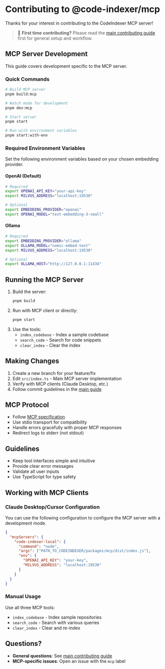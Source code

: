 # Contributing to @code-indexer/mcp

Thanks for your interest in contributing to the CodeIndexer MCP server!

> 📖 **First time contributing?** Please read the [main contributing guide](../../CONTRIBUTING.md) first for general setup and workflow.

## MCP Server Development

This guide covers development specific to the MCP server.

### Quick Commands
```bash
# Build MCP server
pnpm build:mcp

# Watch mode for development
pnpm dev:mcp

# Start server
pnpm start

# Run with environment variables
pnpm start:with-env
```

### Required Environment Variables
Set the following environment variables based on your chosen embedding provider.

#### OpenAI (Default)
```bash
# Required
export OPENAI_API_KEY="your-api-key"
export MILVUS_ADDRESS="localhost:19530"

# Optional
export EMBEDDING_PROVIDER="openai"
export OPENAI_MODEL="text-embedding-3-small"
```

#### Ollama
```bash
# Required
export EMBEDDING_PROVIDER="ollama"
export OLLAMA_MODEL="nomic-embed-text"
export MILVUS_ADDRESS="localhost:19530"

# Optional
export OLLAMA_HOST="http://127.0.0.1:11434"
```

## Running the MCP Server

1. Build the server:
   ```bash
   pnpm build
   ```
2. Run with MCP client or directly:
   ```bash
   pnpm start
   ```
3. Use the tools:
   - `index_codebase` - Index a sample codebase
   - `search_code` - Search for code snippets
   - `clear_index` - Clear the index

## Making Changes

1. Create a new branch for your feature/fix
2. Edit `src/index.ts` - Main MCP server implementation  
3. Verify with MCP clients (Claude Desktop, etc.)
4. Follow commit guidelines in the [main guide](../../CONTRIBUTING.md)

## MCP Protocol

- Follow [MCP specification](https://modelcontextprotocol.io/)
- Use stdio transport for compatibility
- Handle errors gracefully with proper MCP responses
- Redirect logs to stderr (not stdout)

## Guidelines

- Keep tool interfaces simple and intuitive
- Provide clear error messages
- Validate all user inputs
- Use TypeScript for type safety

## Working with MCP Clients

### Claude Desktop/Cursor Configuration
You can use the following configuration to configure the MCP server with a development mode.
```json
{
  "mcpServers": {
    "code-indexer-local": {
      "command": "node",
      "args": ["PATH_TO_CODEINDEXER/packages/mcp/dist/index.js"],
      "env": {
        "OPENAI_API_KEY": "your-key",  
        "MILVUS_ADDRESS": "localhost:19530"
      }
    }
  }
}
```

### Manual Usage
Use all three MCP tools:
- `index_codebase` - Index sample repositories
- `search_code` - Search with various queries  
- `clear_index` - Clear and re-index

## Questions?

- **General questions**: See [main contributing guide](../../CONTRIBUTING.md)
- **MCP-specific issues**: Open an issue with the `mcp` label 